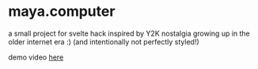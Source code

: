 # maya.computer

a small project for svelte hack inspired by Y2K nostalgia growing up in the older internet era :) (and intentionally not perfectly styled!) 

demo video [here](https://firebasestorage.googleapis.com/v0/b/mayari-io.appspot.com/o/maya-computer%2Fdemo.mp4?alt=media&token=43afdb59-171c-460e-ae16-30cd1ba110bb)
